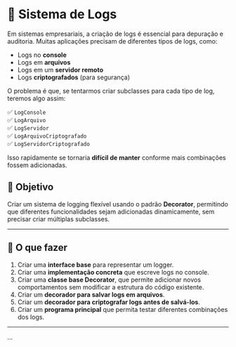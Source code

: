 # 📌 Sistema de Logs

Em sistemas empresariais, a criação de logs é essencial para depuração e auditoria. Muitas aplicações precisam de diferentes tipos de logs, como:
- Logs no **console**
- Logs em **arquivos**
- Logs em um **servidor remoto**
- Logs **criptografados** (para segurança)

O problema é que, se tentarmos criar subclasses para cada tipo de log, teremos algo assim:

✅ `LogConsole`  
✅ `LogArquivo`  
✅ `LogServidor`  
✅ `LogArquivoCriptografado`  
✅ `LogServidorCriptografado`

Isso rapidamente se tornaria **difícil de manter** conforme mais combinações fossem adicionadas.

## 🎯 Objetivo

Criar um sistema de logging flexível usando o padrão **Decorator**, permitindo que diferentes funcionalidades sejam adicionadas dinamicamente, sem precisar criar múltiplas subclasses.

---

## 🚀 O que fazer

1. Criar uma **interface base** para representar um logger.
2. Criar uma **implementação concreta** que escreve logs no console.
3. Criar uma **classe base Decorator**, que permite adicionar novos comportamentos sem modificar a estrutura do código existente.
4. Criar um **decorador para salvar logs em arquivos**.
5. Criar um **decorador para criptografar logs antes de salvá-los**.
6. Criar um **programa principal** que permita testar diferentes combinações dos logs.

---
...